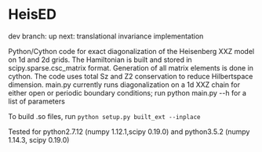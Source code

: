 # HeisED
dev branch: up next: translational invariance implementation

Python/Cython code for exact diagonalization of the Heisenberg XXZ model on 1d and 2d grids.
The Hamiltonian is built and stored in scipy.sparse.csc_matrix format. Generation of
all matrix elements is done in cython.
The code uses total Sz and Z2 conservation to reduce Hilbertspace dimension. main.py 
currently runs diagonalization on a 1d XXZ chain for either open or periodic boundary conditions;
run python main.py --h for a list of parameters

To build .so files, run ```python setup.py built_ext --inplace```

Tested for python2.7.12 (numpy 1.12.1,scipy 0.19.0) and python3.5.2 (numpy 1.14.3, scipy 0.19.0)
